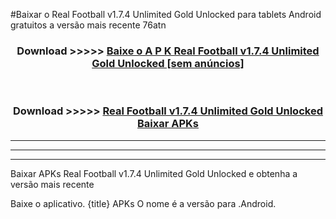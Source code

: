 #Baixar o Real Football v1.7.4 Unlimited Gold Unlocked   para tablets Android gratuitos a versão mais recente 76atn


<div align="center">
<h3>Download >>>>> <a href="https://pt-web.web.app/?pt= Real Football v1.7.4 Unlimited Gold Unlocked ">Baixe o A P K Real Football v1.7.4 Unlimited Gold Unlocked  [sem anúncios]</a></h3><br>

<h3>Download >>>>> <a href="https://pt-web.web.app/?pt= Real Football v1.7.4 Unlimited Gold Unlocked ">Real Football v1.7.4 Unlimited Gold Unlocked  Baixar APKs</a></h3>
</div>

----------------------------------------------------------

----------------------------------------------------------

----------------------------------------------------------

Baixar APKs Real Football v1.7.4 Unlimited Gold Unlocked  e obtenha a versão mais recente

Baixe o aplicativo. {title} APKs O nome é a versão para .Android.


